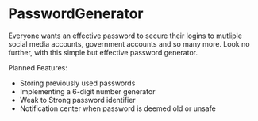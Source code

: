 # PasswordGenerator

Everyone wants an effective password to secure their logins to mutliple social media accounts, government accounts and so many more. Look no further, with this simple but effective password generator.

Planned Features:
- Storing previously used passwords
- Implementing a 6-digit number generator
- Weak to Strong password identifier
- Notification center when password is deemed old or unsafe
